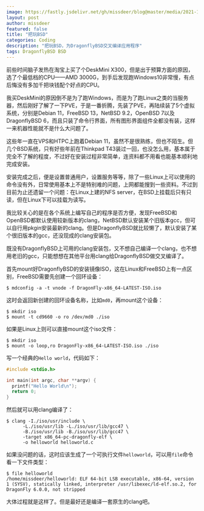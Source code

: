 ```yaml
---
image: https://fastly.jsdelivr.net/gh/missdeer/blog@master/media/2021-12-27/DragonFly_BSD_Logo.png
layout: post
author: missdeer
featured: false
title: "把玩BSD"
categories: Coding
description: "把玩BSD，为DragonflyBSD交叉编译应用程序"
tags: DragonflyBSD BSD
---
```

前些时间脑子发热在淘宝上买了个DeskMini X300，但是出于预算方面的原因，选了个最低档的CPU——AMD 3000G，到手后发现跑Windows10非常慢，有点后悔没有多加千把块钱配个好点的CPU。

我买DeskMini的原因倒不是为了跑Windows，而是为了跑Linux之类的当服务器，然后刚好了解了一下PVE，于是一番折腾，先装了PVE，再陆续装了5个虚拟系统，分别是Debian 11，FreeBSD 13，NetBSD 9.2，OpenBSD 7以及DragonflyBSD 6，而且只装了命令行界面，所有图形界面组件全都没有装，这样一来机器性能就不是什么大问题了。

这些年一直在VPS和HTPC上跑着Debian 11，虽然不是很熟练，但也不陌生。但几个BSD系统，只有好些年前在Thinkpad T43装过一回，也没怎么用，基本属于完全不了解的程度，不过好在安装过程非常简单，连资料都不用看也能基本顺利地完成安装。

安装完成之后，便是设置普通用户，设置服务等等，除了一些Linux上可以使用的命令没有外，日常使用基本上不是特别难的问题，上网都能搜到一些资料。不过到目前为止还遗留一个问题：在Linux上建的NFS server，在BSD上挂载后只有只读，但在Linux下可以挂载为读写。

我比较关心的是在各个系统上编写自己的程序是否方便，发现FreeBSD和OpenBSD都默认使用较新版本的clang，NetBSD默认安装某个旧版本gcc，但可以自行用pkgin安装最新的clang。但是DragonflyBSD就比较懒了，默认安装了某个很旧版本的gcc，还没现成的clang安装包。

既没有DragonflyBSD上可用的clang安装包，又不想自己编译一个clang，也不想用老旧的gcc，只能想想在其他平台用clang给DragonflyBSD做交叉编译了。

首先mount好DragonflyBSD的安装镜像ISO，这在Linux和FreeBSD上有一点区别，FreeBSD需要先创建一个回环设备：

```shell
$ mdconfig -a -t vnode -f DragonFly-x86_64-LATEST-ISO.iso
```

这时会返回新创建的回环设备名称，比如`md0`，再mount这个设备：

```shell
$ mkdir iso
$ mount -t cd9660 -o ro /dev/md0 ./iso
```

如果是Linux上则可以直接mount这个iso文件：

```shell
$ mkdir iso
$ mount -o loop,ro DragonFly-x86_64-LATEST-ISO.iso ./iso
```

写一个经典的`Hello world`，代码如下：

```c
#include <stdio.h>

int main(int argc, char **argv) {
  printf("Hello World\n");
  return 0;
}
```

然后就可以用clang编译了：

```shell
$ clang -I./iso/usr/include \
      -L./iso/usr/lib -L./iso/usr/lib/gcc47 \
      -B./iso/usr/lib -B./iso/usr/lib/gcc47 \
      -target x86_64-pc-dragonfly-elf \
      -o helloworld helloworld.c 
```

如果没问题的话，这时应该生成了一个可执行文件`helloworld`，可以用`file`命令看一下文件类型：

```shell
$ file helloworld
/home/missdeer/helloworld: ELF 64-bit LSB executable, x86-64, version 1 (SYSV), statically linked, interpreter /usr/libexec/ld-elf.so.2, for DragonFly 6.0.0, not stripped
```

大体过程就是这样了。但是最好还是编译一套原生的clang吧。